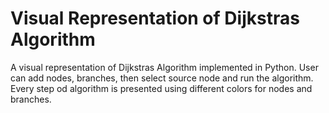 # Visual Representation of Dijkstras Algorithm

A visual representation of Dijkstras Algorithm implemented in Python. User can add nodes, branches, then select source node and run the algorithm. Every step od algorithm is presented using different colors for nodes and branches.

